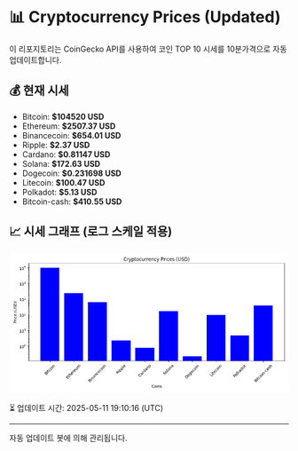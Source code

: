 
# 📊 Cryptocurrency Prices (Updated)

이 리포지토리는 CoinGecko API를 사용하여 코인 TOP 10 시세를 10분가격으로 자동 업데이트합니다.

## 💰 현재 시세
- Bitcoin: **$104520 USD**
- Ethereum: **$2507.37 USD**
- Binancecoin: **$654.01 USD**
- Ripple: **$2.37 USD**
- Cardano: **$0.81147 USD**
- Solana: **$172.63 USD**
- Dogecoin: **$0.231698 USD**
- Litecoin: **$100.47 USD**
- Polkadot: **$5.13 USD**
- Bitcoin-cash: **$410.55 USD**

## 📈 시세 그래프 (로그 스케일 적용)
![Crypto Prices](crypto_prices.png)

⏳ 업데이트 시간: 2025-05-11 19:10:16 (UTC)

---
자동 업데이트 봇에 의해 관리됩니다.
